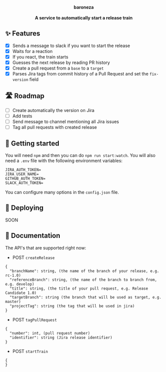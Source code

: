 <div align="center">

  **baroneza**
  <br />
  <br />
  **A service to automatically start a release train**
</div>

## ✨ Features
- [x] Sends a message to slack if you want to start the release
- [x] Waits for a reaction
- [x] If you react, the train starts
- [x] Guesses the next release by reading PR history
- [x] Create a pull request from a `base` to a `target`
- [x] Parses Jira tags from commit history of a Pull Request and set the `fix-version` field

## 🛣 Roadmap
- [ ] Create automatically the version on Jira
- [ ] Add tests
- [ ] Send message to channel mentioning all Jira issues
- [ ] Tag all pull requests with created release

## 🔨 Getting started
You will need `npm` and then you can do `npm run start:watch`.
You will also need a `.env` file with the following environment variables:
```
JIRA_AUTH_TOKEN=
JIRA_USER_NAME=
GITHUB_AUTH_TOKEN=
SLACK_AUTH_TOKEN=
```
You can configure many options in the `config.json` file.


## 🚀 Deploying
SOON

## 📖 Documentation
The API's that are supported right now:
- POST `createRelease`
```
{
  "branchName": string, (the name of the branch of your release, e.g. rc-1.0)
  "referenceBranch": string, (the name of the branch to branch from, e.g. develop)
  "title": string, (the title of your pull request, e.g. Release Candidate 1.0)
  "targetBranch": string (the branch that will be used as target, e.g. master)
  "projectTag": string (the tag that will be used in jira)
}
```

- POST `tagPullRequest`
```
{
  "number": int, (pull request number)
  "identifier": string (Jira release identifier)
}
```

- POST `startTrain`
```
{
}
```
